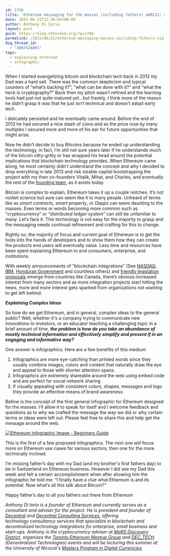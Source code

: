 ```yaml
---
id: 1766
title: 'Ethereum messaging for the masses (including fathers) &#8211; via infographic'
date: 2015-06-21T23:36:03+00:00
author: Anthony Di Iorio
layout: post
guid: https://blog.ethereum.org/?p=1766
permalink: /2015/06/21/ethereum-messaging-masses-including-fathers-via-infographic/
dsq_thread_id:
  - "3867524891"
tags:
  - explaining ethereum
  - infographic
---
```

When I started evangelizing bitcoin and blockchain tech back in 2012 my Dad was a hard sell. There was the common skepticism and typical counters of “what’s backing it?”, “what can be done with it?” and “what the heck is cryptography?" Back then my pitch wasn’t refined and the learning tools had just not quite matured yet...but frankly, I think more of the reason he didn’t grasp it was that he just isn’t technical and doesn’t adopt early tech.

I delicately persisted and he eventually came around. Before the end of 2012 he had secured a nice stash of coins and as the price rose by many multiples I secured more and more of his ear for future opportunities that might arise.

Now he didn’t decide to buy Bitcoins because he ended up understanding the technology, in fact, I’m still not sure years later if he understands much of the bitcoin nitty-gritty or has wrapped his head around the potential implications that blockchain technology provides. When Ethereum came along, he most certainly didn’t understand the concept and why I decided to drop everything in late 2013 and risk sizable capital bootstrapping the project with my then co-founders Vitalik, Mihai, and Charles, and eventually the rest of the <a href="http://ethereum.org/team">founding team</a>, as it exists today.

Bitcoin is complex to explain, Ethereum takes it up a couple notches. It’s not rocket science but sure can seem like it to many people. Unheard of terms like as <i>smart contracts</i>, <i>smart property</i>, or <i>Dapps</i> can seem daunting to the masses. Even terms or words becoming more common such as “<i>cryptocurrency</i>” or “<i>distributed ledger system</i>” can still be unfamiliar to many. Let’s face it. This technology is not easy for the majority to grasp and the messaging needs continual refinement and crafting for this to change.

Rightly so, the majority of focus and current goal of Ethereum is to get the tools into the hands of developers and to show them how they can create the products end users will eventually value. Less time and resources have been spent explaining Ethereum to end consumers, enterprise, and institutions.

With weekly announcements of “blockchain integrations” (See <a href="http://www.nasdaq.com/press-release/nasdaq-launches-enterprisewide-blockchain-technology-initiative-20150511-00485">NASDAQ,</a> <a href="http://www.reuters.com/article/2015/03/12/us-bitcoin-ibm-idUSKBN0M82KB20150312">IBM</a>, <a href="https://uk.news.yahoo.com/honduras-build-land-title-registry-using-bitcoin-technology-162701917.html#qbEB2Xc">Honduran Government</a> and countless others) and <a href="http://news.yahoo.com/canada-senate-calls-light-touch-regulating-bitcoin-170915379.html">friendly legislation proposals</a> emerge from countries like Canada, there’s obvious increased interest from many sectors and as more integration projects start hitting the news, more and more interest gets sparked from organizations not wanting to get left behind.

<em><strong>Explaining Complex Ideas</strong></em>

So how do we get Ethereum, and in general, complex ideas to the general public? Well, whether it's a company trying to communicate new innovations to investors, or an educator teaching a challenging topic in a brief amount of time, <em><strong>the problem is how do you take an abundance of mostly technical information and effectively simplify and present if in an engaging and informative way?</strong></em>

One answer is infographics. Here are a few benefits of this medium
<ol>
	<li>Infographics are more eye-catching than printed words since they usually combine images, colors and content that naturally draw the eye and appeal to those with shorter attention spans.</li>
	<li>Infographics are extremely shareable around the web using embed code and are perfect for social network sharing</li>
	<li>If visually appealing with consistent colors, shapes. messages and logo they provide an effective means of brand awareness</li>
</ol>
Bellow is the concept of the first general infographic for Ethereum designed for the masses. I’ll allow it to speak for itself and I welcome feedback and questions as to why we crafted the message the way we did or why certain terms or ideas were left out. Please feel free to share this and help get the message around the web.

<a href="https://blog.ethereum.org/wp-content/uploads/2015/06/Ethereum-image-infographic-beginners-guide.png"><img src="https://blog.ethereum.org/wp-content/uploads/2015/06/Ethereum-image-infographic-beginners-guide.png" alt="Ethereum Infographic Image - Beginners Guide"/></a>

This is the first of a few proposed infographics. The next one will focus more on Ethereum use cases for various sectors, then one for the more technically inclined.

I’m missing father’s day with my Dad (and my brother's first fathers day) to be in Switzerland on Ethereum business. However I did see my Dad this week and felt a certain accomplishment when after showing him the infographic he told me: “I finally have a clue what Ethereum is and its potential. Now what’s all this talk about Bitcoin?”

Happy father’s day to all you fathers out there from Ethereum

<em>Anthony Di Iorio is a founder of Ethereum and currently serves as a consultant and adviser for the project. He is president and founder of <a href="http://decentral.ca/">Decentral</a> and <a href="http://decentral.ca/consulting/">Decentral Consulting Services</a>, offering technology consultancy services that specialize in blockchain and decentralized technology integrations for enterprise, small business and start-ups. Anthony is the cryptocurrency adviser at <a href="http://www.marsdd.com/our-sectors/information-and-communications-technology/financial-technology-cluster/">MaRS Discovery District</a>, organizes the <a href="http://www.meetup.com/torontoethereum/">Toronto Ethereum Meetup Group</a> and <a href="http://www.meetup.com/DEC_TECH/">DEC_TECH </a>(Decentralized Technologies) events and will be lecturing this summer at the University of Nicocia's <a href="http://digitalcurrency.unic.ac.cy/about-the-program">Masters Program in Digital Currencies</a>.</em>